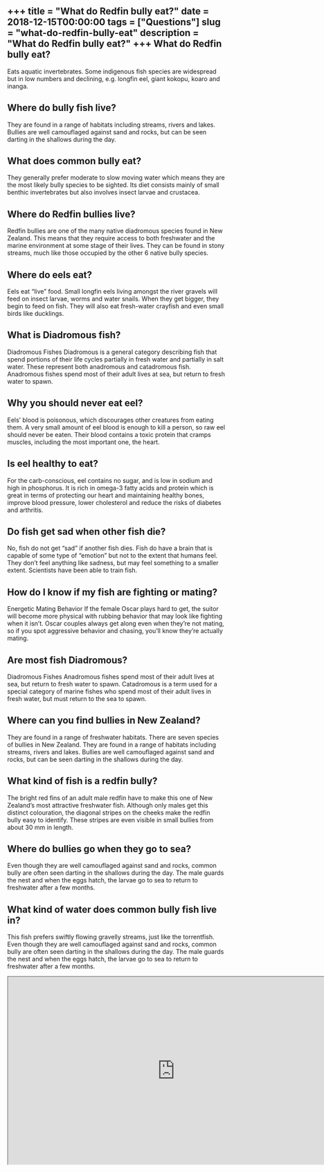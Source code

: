 +++
title = "What do Redfin bully eat?"
date = 2018-12-15T00:00:00
tags = ["Questions"]
slug = "what-do-redfin-bully-eat"
description = "What do Redfin bully eat?"
+++
What do Redfin bully eat?
-------------------------

Eats aquatic invertebrates. Some indigenous fish species are widespread but in low numbers and declining, e.g. longfin eel, giant kokopu, koaro and inanga.

Where do bully fish live?
-------------------------

They are found in a range of habitats including streams, rivers and lakes. Bullies are well camouflaged against sand and rocks, but can be seen darting in the shallows during the day.

What does common bully eat?
---------------------------

They generally prefer moderate to slow moving water which means they are the most likely bully species to be sighted. Its diet consists mainly of small benthic invertebrates but also involves insect larvae and crustacea.

Where do Redfin bullies live?
-----------------------------

Redfin bullies are one of the many native diadromous species found in New Zealand. This means that they require access to both freshwater and the marine environment at some stage of their lives. They can be found in stony streams, much like those occupied by the other 6 native bully species.

Where do eels eat?
------------------

Eels eat “live” food. Small longfin eels living amongst the river gravels will feed on insect larvae, worms and water snails. When they get bigger, they begin to feed on fish. They will also eat fresh-water crayfish and even small birds like ducklings.

What is Diadromous fish?
------------------------

Diadromous Fishes Diadromous is a general category describing fish that spend portions of their life cycles partially in fresh water and partially in salt water. These represent both anadromous and catadromous fish. Anadromous fishes spend most of their adult lives at sea, but return to fresh water to spawn.

Why you should never eat eel?
-----------------------------

Eels’ blood is poisonous, which discourages other creatures from eating them. A very small amount of eel blood is enough to kill a person, so raw eel should never be eaten. Their blood contains a toxic protein that cramps muscles, including the most important one, the heart.

Is eel healthy to eat?
----------------------

For the carb-conscious, eel contains no sugar, and is low in sodium and high in phosphorus. It is rich in omega-3 fatty acids and protein which is great in terms of protecting our heart and maintaining healthy bones, improve blood pressure, lower cholesterol and reduce the risks of diabetes and arthritis.

Do fish get sad when other fish die?
------------------------------------

No, fish do not get “sad” if another fish dies. Fish do have a brain that is capable of some type of “emotion” but not to the extent that humans feel. They don’t feel anything like sadness, but may feel something to a smaller extent. Scientists have been able to train fish.

How do I know if my fish are fighting or mating?
------------------------------------------------

Energetic Mating Behavior If the female Oscar plays hard to get, the suitor will become more physical with rubbing behavior that may look like fighting when it isn’t. Oscar couples always get along even when they’re not mating, so if you spot aggressive behavior and chasing, you’ll know they’re actually mating.

Are most fish Diadromous?
-------------------------

Diadromous Fishes Anadromous fishes spend most of their adult lives at sea, but return to fresh water to spawn. Catadromous is a term used for a special category of marine fishes who spend most of their adult lives in fresh water, but must return to the sea to spawn.

Where can you find bullies in New Zealand?
------------------------------------------

They are found in a range of freshwater habitats. There are seven species of bullies in New Zealand. They are found in a range of habitats including streams, rivers and lakes. Bullies are well camouflaged against sand and rocks, but can be seen darting in the shallows during the day.

What kind of fish is a redfin bully?
------------------------------------

The bright red fins of an adult male redfin have to make this one of New Zealand’s most attractive freshwater fish. Although only males get this distinct colouration, the diagonal stripes on the cheeks make the redfin bully easy to identify. These stripes are even visible in small bullies from about 30 mm in length.

Where do bullies go when they go to sea?
----------------------------------------

Even though they are well camouflaged against sand and rocks, common bully are often seen darting in the shallows during the day. The male guards the nest and when the eggs hatch, the larvae go to sea to return to freshwater after a few months.

What kind of water does common bully fish live in?
--------------------------------------------------

This fish prefers swiftly flowing gravelly streams, just like the torrentfish. Even though they are well camouflaged against sand and rocks, common bully are often seen darting in the shallows during the day. The male guards the nest and when the eggs hatch, the larvae go to sea to return to freshwater after a few months.

<iframe allow="accelerometer; autoplay; clipboard-write; encrypted-media; gyroscope; picture-in-picture" allowfullscreen="" class="__youtube_prefs__  epyt-is-override  no-lazyload" data-no-lazy="1" data-origheight="433" data-origwidth="770" data-skipgform_ajax_framebjll="" height="433" id="_ytid_48469" loading="lazy" src="https://www.youtube.com/embed/6x1t7iE3ZFg?enablejsapi=1&autoplay=0&cc_load_policy=0&cc_lang_pref=&iv_load_policy=1&loop=0&modestbranding=0&rel=1&fs=1&playsinline=0&autohide=2&theme=dark&color=red&controls=1&" title="YouTube player" width="770"></iframe>